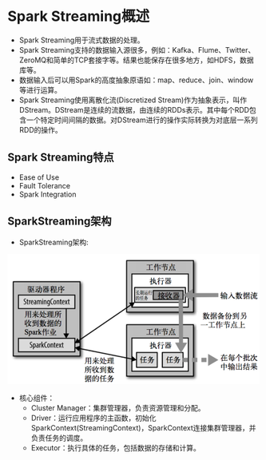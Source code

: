 # Spark Streaming概述

  - Spark Streaming用于流式数据的处理。
  - Spark Streaming支持的数据输入源很多，例如：Kafka、Flume、Twitter、ZeroMQ和简单的TCP套接字等。结果也能保存在很多地方，如HDFS，数据库等。
  - 数据输入后可以用Spark的高度抽象原语如：map、reduce、join、window等进行运算。
  - Spark Streaming使用离散化流(Discretized Stream)作为抽象表示，叫作DStream。DStream是连续的流数据，由连续的RDDs表示。其中每个RDD包含一个特定时间间隔的数据。对DStream进行的操作实际转换为对底层一系列RDD的操作。
  
## Spark Streaming特点
  
  - Ease of Use
  - Fault Tolerance
  - Spark Integration
  
## SparkStreaming架构

  - SparkStreaming架构:
  
  ![SparkStreaming架构](./图片/SparkStreaming架构.PNG)
  
  - 核心组件：
    - Cluster Manager：集群管理器，负责资源管理和分配。
    - Driver：运行应用程序的主函数，初始化SparkContext(StreamingContext)，SparkContext连接集群管理器，并负责任务的调度。
    - Executor：执行具体的任务，包括数据的存储和计算。
  
  
